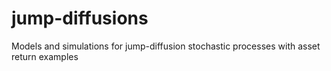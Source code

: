 # jump-diffusions
Models and simulations for jump-diffusion stochastic processes with asset return examples
